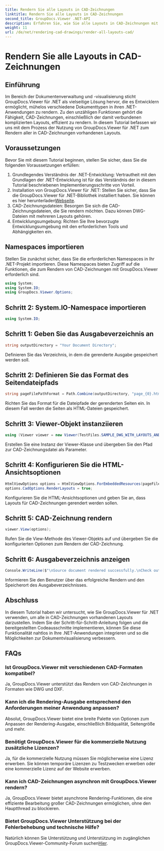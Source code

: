 ```yaml
---
title: Rendern Sie alle Layouts in CAD-Zeichnungen
linktitle: Rendern Sie alle Layouts in CAD-Zeichnungen
second_title: GroupDocs.Viewer .NET-API
description: Erfahren Sie, wie Sie alle Layouts in CAD-Zeichnungen mit GroupDocs.Viewer für .NET rendern. Folgen Sie unserem umfassenden Tutorial für eine nahtlose Integration.
weight: 11
url: /de/net/rendering-cad-drawings/render-all-layouts-cad/
---
```


# Rendern Sie alle Layouts in CAD-Zeichnungen

## Einführung
Im Bereich der Dokumentenverwaltung und -visualisierung sticht GroupDocs.Viewer für .NET als vielseitige Lösung hervor, die es Entwicklern ermöglicht, mühelos verschiedene Dokumenttypen in ihren .NET-Anwendungen zu rendern. Zu den unzähligen Funktionen gehört die Fähigkeit, CAD-Zeichnungen, einschließlich der damit verbundenen komplizierten Layouts, effizient zu rendern. In diesem Tutorial befassen wir uns mit dem Prozess der Nutzung von GroupDocs.Viewer für .NET zum Rendern aller in CAD-Zeichnungen vorhandenen Layouts. 
## Voraussetzungen
Bevor Sie mit diesem Tutorial beginnen, stellen Sie sicher, dass Sie die folgenden Voraussetzungen erfüllen:
1. Grundlegendes Verständnis der .NET-Entwicklung: Vertrautheit mit den Grundlagen der .NET-Entwicklung ist für das Verständnis der in diesem Tutorial beschriebenen Implementierungsschritte von Vorteil.
2.  Installation von GroupDocs.Viewer für .NET: Stellen Sie sicher, dass Sie die GroupDocs.Viewer für .NET-Bibliothek installiert haben. Sie können es hier herunterladen[Webseite](https://releases.groupdocs.com/viewer/net/).
3. CAD-Zeichnungsdateien: Besorgen Sie sich die CAD-Zeichnungsdateien, die Sie rendern möchten. Dazu können DWG-Dateien mit mehreren Layouts gehören.
4. Entwicklungsumgebung: Richten Sie Ihre bevorzugte Entwicklungsumgebung mit den erforderlichen Tools und Abhängigkeiten ein.

## Namespaces importieren
Stellen Sie zunächst sicher, dass Sie die erforderlichen Namespaces in Ihr .NET-Projekt importieren. Diese Namespaces bieten Zugriff auf die Funktionen, die zum Rendern von CAD-Zeichnungen mit GroupDocs.Viewer erforderlich sind.

```csharp
using System;
using System.IO;
using GroupDocs.Viewer.Options;
```
## Schritt 2: System.IO-Namespace importieren
```csharp
using System.IO;
```
## Schritt 1: Geben Sie das Ausgabeverzeichnis an
```csharp
string outputDirectory = "Your Document Directory";
```
Definieren Sie das Verzeichnis, in dem die gerenderte Ausgabe gespeichert werden soll.
## Schritt 2: Definieren Sie das Format des Seitendateipfads
```csharp
string pageFilePathFormat = Path.Combine(outputDirectory, "page_{0}.html");
```
Richten Sie das Format für die Dateipfade der gerenderten Seiten ein. In diesem Fall werden die Seiten als HTML-Dateien gespeichert.
## Schritt 3: Viewer-Objekt instanziieren
```csharp
using (Viewer viewer = new Viewer(TestFiles.SAMPLE_DWG_WITH_LAYOUTS_AND_LAYERS))
```
Erstellen Sie eine Instanz der Viewer-Klasse und übergeben Sie den Pfad zur CAD-Zeichnungsdatei als Parameter.
## Schritt 4: Konfigurieren Sie die HTML-Ansichtsoptionen
```csharp
HtmlViewOptions options = HtmlViewOptions.ForEmbeddedResources(pageFilePathFormat);
options.CadOptions.RenderLayouts = true;
```
Konfigurieren Sie die HTML-Ansichtsoptionen und geben Sie an, dass Layouts für CAD-Zeichnungen gerendert werden sollen.
## Schritt 5: CAD-Zeichnung rendern
```csharp
viewer.View(options);
```
Rufen Sie die View-Methode des Viewer-Objekts auf und übergeben Sie die konfigurierten Optionen zum Rendern der CAD-Zeichnung.
## Schritt 6: Ausgabeverzeichnis anzeigen
```csharp
Console.WriteLine($"\nSource document rendered successfully.\nCheck output in {outputDirectory}.");
```
Informieren Sie den Benutzer über das erfolgreiche Rendern und den Speicherort des Ausgabeverzeichnisses.

## Abschluss
In diesem Tutorial haben wir untersucht, wie Sie GroupDocs.Viewer für .NET verwenden, um alle in CAD-Zeichnungen vorhandenen Layouts darzustellen. Indem Sie der Schritt-für-Schritt-Anleitung folgen und die bereitgestellten Codeausschnitte implementieren, können Sie diese Funktionalität nahtlos in Ihre .NET-Anwendungen integrieren und so die Möglichkeiten zur Dokumentvisualisierung verbessern.
## FAQs
### Ist GroupDocs.Viewer mit verschiedenen CAD-Formaten kompatibel?
Ja, GroupDocs.Viewer unterstützt das Rendern von CAD-Zeichnungen in Formaten wie DWG und DXF.
### Kann ich die Rendering-Ausgabe entsprechend den Anforderungen meiner Anwendung anpassen?
Absolut, GroupDocs.Viewer bietet eine breite Palette von Optionen zum Anpassen der Rendering-Ausgabe, einschließlich Bildqualität, Seitengröße und mehr.
### Benötigt GroupDocs.Viewer für die kommerzielle Nutzung zusätzliche Lizenzen?
Ja, für die kommerzielle Nutzung müssen Sie möglicherweise eine Lizenz erwerben. Sie können temporäre Lizenzen zu Testzwecken erwerben oder eine kommerzielle Lizenz auf der Website erwerben.
### Kann ich CAD-Zeichnungen asynchron mit GroupDocs.Viewer rendern?
Ja, GroupDocs.Viewer bietet asynchrone Rendering-Funktionen, die eine effiziente Bearbeitung großer CAD-Zeichnungen ermöglichen, ohne den Hauptthread zu blockieren.
### Bietet GroupDocs.Viewer Unterstützung bei der Fehlerbehebung und technische Hilfe?
 Natürlich können Sie Unterstützung und Unterstützung im zugänglichen GroupDocs.Viewer-Community-Forum suchen[Hier](https://forum.groupdocs.com/c/viewer/9).